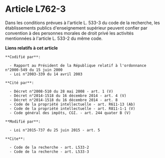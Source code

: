 # Article L762-3

Dans les conditions prévues à l'article L. 533-3 du code de la recherche, les établissements publics d'enseignement supérieur
peuvent confier par convention à des personnes morales de droit privé les activités mentionnées à l'article L. 533-2 du même
code.

**Liens relatifs à cet article**

	**Codifié par**:

	  - Rapport au Président de la République relatif à l'ordonnance n°2000-549 du 15 juin 2000
	  - Loi n°2003-339 du 14 avril 2003

	**Cité par**:

	  - Décret n°2008-510 du 28 mai 2008 - art. 1 (V)
	  - Décret n°2014-1518 du 16 décembre 2014 - art. 4 (V)
	  - Décret n°2014-1518 du 16 décembre 2014 - art. 8
	  - Code de la propriété intellectuelle - art. R611-13 (Ab)
	  - Code de la propriété intellectuelle - art. R811-1-1 (V)
	  - Code général des impôts, CGI. - art. 244 quater B (V)

	**Modifié par**:

	  - Loi n°2015-737 du 25 juin 2015 - art. 5

	**Cite**:

	  - Code de la recherche - art. L533-2
	  - Code de la recherche - art. L533-3
